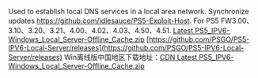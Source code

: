 Used to establish local DNS services in a local area network.
Synchronize updates https://github.com/idlesauce/PS5-Exploit-Host.
For PS5 FW3.00、3.10、3.20、3.21、4.00、4.02、4.03、4.50、4.51.
[Latest PS5_IPV6-Windows_Local_Server-Offline_Cache.zip](https://github.com/PSGO/PS5-IPV6-Local-Server/releases/download/latest/PS5_IPV6-Windows_Local_Server-Offline_Cache.zip)
[https://github.com/PSGO/PS5-IPV6-Local-Server/releases](https://github.com/PSGO/PS5-IPV6-Local-Server/releases)
Win离线版中国地区下载地址：[CDN Latest PS5_IPV6-Windows_Local_Server-Offline_Cache.zip](https://ghproxy.com/https://github.com/PSGO/PS5-IPV6-Local-Server/releases/download/latest/PS5_IPV6-Windows_Local_Server-Offline_Cache.zip)
